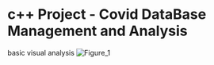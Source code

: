 # c++ Project - Covid DataBase Management and Analysis

basic visual analysis
![Figure_1](https://user-images.githubusercontent.com/73101486/120742404-6df93b00-c514-11eb-9565-324b5edf24e9.png)
